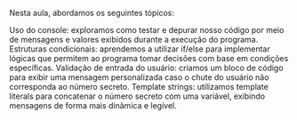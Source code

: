 Nesta aula, abordamos os seguintes tópicos:

Uso do console: exploramos como testar e depurar nosso código por meio de mensagens e valores exibidos durante a execução do programa.
Estruturas condicionais: aprendemos a utilizar if/else para implementar lógicas que permitem ao programa tomar decisões com base em condições específicas.
Validação de entrada do usuário: criamos um bloco de código para exibir uma mensagem personalizada caso o chute do usuário não corresponda ao número secreto.
Template strings: utilizamos template literals para concatenar o número secreto com uma variável, exibindo mensagens de forma mais dinâmica e legível.
